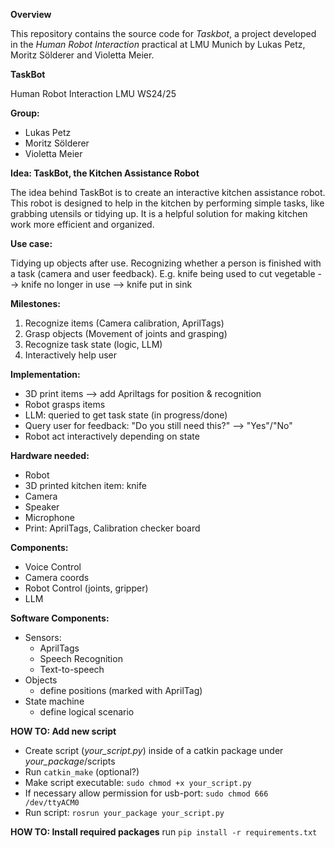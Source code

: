 **Overview**

This repository contains the source code for *Taskbot*, a project developed in the *Human Robot Interaction* practical at LMU Munich by Lukas Petz, Moritz Sölderer and Violetta Meier.

**TaskBot**

Human Robot Interaction
LMU WS24/25

**Group:**
- Lukas Petz
- Moritz Sölderer
- Violetta Meier

**Idea: TaskBot, the Kitchen Assistance Robot**

The idea behind TaskBot is to create an interactive kitchen assistance robot. This robot is designed to help in the kitchen by performing simple tasks, like grabbing utensils or tidying up. It is a helpful solution for making kitchen work more efficient and organized. 

**Use case:**

Tidying up objects after use. Recognizing whether a person is finished with a task (camera and user feedback). E.g. knife being used to cut vegetable --> knife no longer in use --> knife put in sink

**Milestones:**

1. Recognize items (Camera calibration, AprilTags)
2. Grasp objects (Movement of joints and grasping)
3. Recognize task state (logic, LLM)
4. Interactively help user

**Implementation:**
- 3D print items --> add Apriltags for position & recognition
- Robot grasps items
- LLM: queried to get task state (in progress/done)
- Query user for feedback: "Do you still need this?" --> "Yes"/"No"
- Robot act interactively depending on state

**Hardware needed:**
- Robot
- 3D printed kitchen item: knife
- Camera
- Speaker
- Microphone
- Print: AprilTags, Calibration checker board

**Components:**
- Voice Control
- Camera coords
- Robot Control (joints, gripper)
- LLM

**Software Components:**
- Sensors:
    - AprilTags
    - Speech Recognition
    - Text-to-speech
- Objects
    - define positions (marked with AprilTag)
- State machine
    - define logical scenario

**HOW TO: Add new script**
- Create script (<em>your_script.py</em>) inside of a catkin package under <em>your_package</em>/scripts
- Run `catkin_make` (optional?)
- Make script executable: `sudo chmod +x your_script.py`
- If necessary allow permission for usb-port: `sudo chmod 666 /dev/ttyACM0`
- Run script: `rosrun your_package your_script.py`

**HOW TO: Install required packages**
run `pip install -r requirements.txt`
